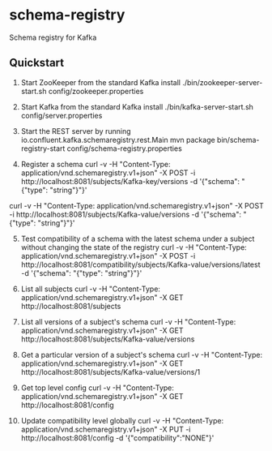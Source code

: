 schema-registry
===============
Schema registry for Kafka

Quickstart
----------

1. Start ZooKeeper from the standard Kafka install
./bin/zookeeper-server-start.sh config/zookeeper.properties

2. Start Kafka from the standard Kafka install
./bin/kafka-server-start.sh config/server.properties

3. Start the REST server by running io.confluent.kafka.schemaregistry.rest.Main
mvn package
bin/schema-registry-start config/schema-registry.properties

4. Register a schema
curl -v -H "Content-Type: application/vnd.schemaregistry.v1+json" -X POST -i http://localhost:8081/subjects/Kafka-key/versions -d '{"schema": "{\"type\": \"string\"}"}'

curl -v -H "Content-Type: application/vnd.schemaregistry.v1+json" -X POST -i http://localhost:8081/subjects/Kafka-value/versions -d '{"schema": "{\"type\": \"string\"}"}'

5. Test compatibility of a schema with the latest schema under a subject without changing the state of the registry
curl -v -H "Content-Type: application/vnd.schemaregistry.v1+json" -X POST -i http://localhost:8081/compatibility/subjects/Kafka-value/versions/latest -d '{"schema": "{\"type\": \"string\"}"}'

6. List all subjects 
curl -v -H "Content-Type: application/vnd.schemaregistry.v1+json" -X GET http://localhost:8081/subjects

7. List all versions of a subject's schema
curl -v -H "Content-Type: application/vnd.schemaregistry.v1+json" -X GET http://localhost:8081/subjects/Kafka-value/versions

8. Get a particular version of a subject's schema
curl -v -H "Content-Type: application/vnd.schemaregistry.v1+json" -X GET http://localhost:8081/subjects/Kafka-value/versions/1

9. Get top level config
curl -v -H "Content-Type: application/vnd.schemaregistry.v1+json" -X GET http://localhost:8081/config

10. Update compatibility level globally
curl -v -H "Content-Type: application/vnd.schemaregistry.v1+json" -X PUT -i http://localhost:8081/config -d '{"compatibility":"NONE"}'


